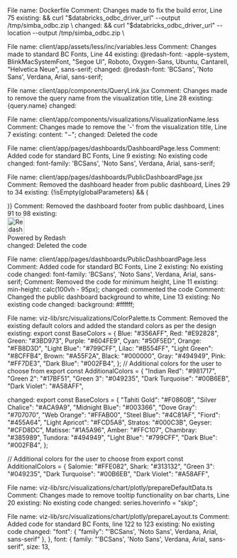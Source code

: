 File name: Dockerfile
Comment: Changes made to fix the build error, Line 75
existing: && curl "$databricks_odbc_driver_url" --output /tmp/simba_odbc.zip \
changed: && curl "$databricks_odbc_driver_url" --location --output /tmp/simba_odbc.zip \


File name: client/app/assets/less/inc/variables.less
Comment: Changes made to standard BC Fonts, Line 44
existing: @redash-font:                            -apple-system, BlinkMacSystemFont, "Segoe UI", Roboto, Oxygen-Sans, Ubuntu, Cantarell, "Helvetica Neue", sans-serif;
changed: @redash-font:                           'BCSans', 'Noto Sans', Verdana, Arial, sans-serif;


File name: client/app/components/QueryLink.jsx
Comment: Changes made to remove the query name from the visualization title, Line 28
existing: <VisualizationName visualization={visualization} /> <span>{query.name}</span>
changed: <VisualizationName visualization={visualization} />


File name: client/app/components/visualizations/VisualizationName.less
Comment: Changes made to remove the '-' from the visualization title, Line 7
existing: content: "−";
changed: Deleted the code


File name: client/app/pages/dashboards/DashboardPage.less
Comment: Added code for standard BC Fonts, Line 9
existing: No existing code
changed: font-family: 'BCSans', 'Noto Sans', Verdana, Arial, sans-serif;


File name: client/app/pages/dashboards/PublicDashboardPage.jsx
Comment: Removed the dashboard header from public dashboard, Lines 29 to 34
existing: <PageHeader title={dashboard.name} />
      {!isEmpty(globalParameters) && (
        <div className="m-b-10 p-15 bg-white tiled">
          <Parameters parameters={globalParameters} onValuesChange={refreshDashboard} />
        </div>
      )}
Comment: Removed the dashboard footer from public dashboard, Lines 91 to 98
existing: <div id="footer">
          <div className="text-center">
            <Link href="https://redash.io">
              <img alt="Redash Logo" src={logoUrl} width="38" />
            </Link>
          </div>
          Powered by <Link href="https://redash.io/?ref=public-dashboard">Redash</Link>
        </div>
changed: Deleted the code


File name: client/app/pages/dashboards/PublicDashboardPage.less
Comment: Added code for standard BC Fonts, Line 2
existing: No existing code
changed: font-family: 'BCSans', 'Noto Sans', Verdana, Arial, sans-serif; 
Comment: Removed the code for minimum height, Line 11
existing: min-height: calc(100vh - 95px);
changed: commented the code 
Comment: Changed the public dashboard background to white, Line 13 
existing: No existing code
changed: background: #ffffff; 


File name: viz-lib/src/visualizations/ColorPalette.ts
Comment: Removed the existing default colors and added the standard colors as per the design
existing: 
export const BaseColors = {
  Blue: "#356AFF",
  Red: "#E92828",
  Green: "#3BD973",
  Purple: "#604FE9",
  Cyan: "#50F5ED",
  Orange: "#FB8D3D",
  "Light Blue": "#799CFF",
  Lilac: "#B554FF",
  "Light Green": "#8CFFB4",
  Brown: "#A55F2A",
  Black: "#000000",
  Gray: "#494949",
  Pink: "#FF7DE3",
  "Dark Blue": "#002FB4",
};
// Additional colors for the user to choose from
export const AdditionalColors = {
  "Indian Red": "#981717",
  "Green 2": "#17BF51",
  "Green 3": "#049235",
  "Dark Turquoise": "#00B6EB",
  "Dark Violet": "#A58AFF",
  
changed: 
export const BaseColors = {
  "Tahiti Gold": "#F0860B",
  "Silver Chalice": "#ACA9A9",
  "Midnight Blue": "#003366",
  "Dove Gray": "#707070",
  "Web Orange": "#FFAB00",
  "Steel Blue": "#4C81AF",
  "Fiord": "#455A64",
  "Light Apricot": "#FCD5A8",
  Stratos: "#000C3B",
  Geyser: "#CFD8DC",
  Matisse: "#1A5A96",
  Amber: "#FFC107",
  Chambray: "#385989",
  Tundora: "#494949",
  "Light Blue": "#799CFF",
  "Dark Blue": "#002FB4",
};

// Additional colors for the user to choose from
export const AdditionalColors = {
  Salomie: "#FFE082",
  Shark: "#313132",
  "Green 3": "#049235",
  "Dark Turquoise": "#00B6EB",
  "Dark Violet": "#A58AFF",


File name: viz-lib/src/visualizations/chart/plotly/prepareDefaultData.ts
Comment: Changes made to remove tooltip functionality on bar charts, Line 20
existing: No existing code
changed: series.hoverinfo = "skip";


File name: viz-lib/src/visualizations/chart/plotly/prepareLayout.ts
Comment: Added code for standard BC Fonts, line 122 to 123
existing: No existing code
changed: 
      "font": {
        "family": "'BCSans', 'Noto Sans', Verdana, Arial, sans-serif"
      },
    },
    font: {
      family: "'BCSans', 'Noto Sans', Verdana, Arial, sans-serif",
      size: 13,